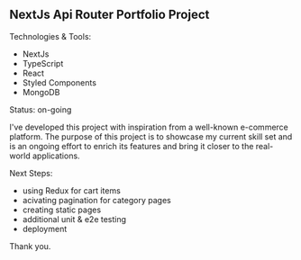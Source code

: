 ## NextJs Api Router Portfolio Project

Technologies & Tools:
- NextJs
- TypeScript
- React
- Styled Components
- MongoDB

Status: on-going
 
I've developed this project with inspiration from a well-known e-commerce platform. The purpose of this project is to showcase my current skill set and is an ongoing effort to enrich its features and bring it closer to the real-world applications.

Next Steps:
- using Redux for cart items
- acivating pagination for category pages
- creating static pages
- additional unit & e2e testing
- deployment

Thank you.
